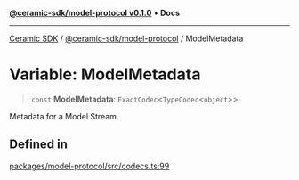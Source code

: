 [**@ceramic-sdk/model-protocol v0.1.0**](../README.md) • **Docs**

***

[Ceramic SDK](../../../README.md) / [@ceramic-sdk/model-protocol](../README.md) / ModelMetadata

# Variable: ModelMetadata

> `const` **ModelMetadata**: `ExactCodec`\<`TypeCodec`\<`object`\>\>

Metadata for a Model Stream

## Defined in

[packages/model-protocol/src/codecs.ts:99](https://github.com/ceramicstudio/ceramic-sdk/blob/2df74ee449b4c48a3a1f531066c64854fe2dc5dd/packages/model-protocol/src/codecs.ts#L99)
